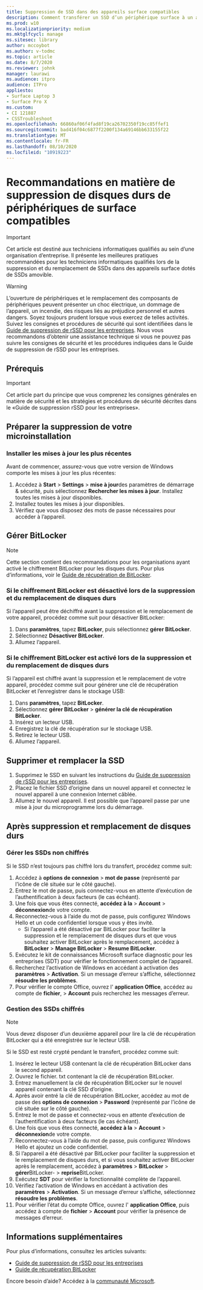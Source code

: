 ```yaml
---
title: Suppression de SSD dans des appareils surface compatibles
description: Comment transférer un SSD d’un périphérique surface à un autre.
ms.prod: w10
ms.localizationpriority: medium
ms.mktglfcycl: manage
ms.sitesec: library
author: mccoybot
ms.author: v-todmc
ms.topic: article
ms.date: 8/7/2020
ms.reviewer: johnk
manager: laurawi
ms.audience: itpro
audience: ITPro
appliesto:
- Surface Laptop 3
- Surface Pro X
ms.custom:
- CI 121887
- CSSTroubleshoot
ms.openlocfilehash: 66860af06f4fad8f19ca26702350f19cc85ffef1
ms.sourcegitcommit: bad416f04c6877f2200f134a69146bb633155f22
ms.translationtype: MT
ms.contentlocale: fr-FR
ms.lasthandoff: 08/10/2020
ms.locfileid: "10919223"
---
```

# Recommandations en matière de suppression de disques durs de périphériques de surface compatibles

> [!IMPORTANT]
> Cet article est destiné aux techniciens informatiques qualifiés au sein d’une organisation d’entreprise. Il présente les meilleures pratiques recommandées pour les techniciens informatiques qualifiés lors de la suppression et du remplacement de SSDs dans des appareils surface dotés de SSDs amovible. 

> [!WARNING]
> L’ouverture de périphériques et le remplacement des composants de périphériques peuvent présenter un choc électrique, un dommage de l’appareil, un incendie, des risques liés au préjudice personnel et autres dangers.  Soyez toujours prudent lorsque vous exercez de telles activités. Suivez les consignes et procédures de sécurité qui sont identifiées dans le [Guide de suppression de rSSD pour les entreprises](https://www.microsoft.com/download/100440). Nous vous recommandons d’obtenir une assistance technique si vous ne pouvez pas suivre les consignes de sécurité et les procédures indiquées dans le Guide de suppression de rSSD pour les entreprises.

## Prérequis

> [!IMPORTANT]
> Cet article part du principe que vous comprenez les consignes générales en matière de sécurité et les stratégies et procédures de sécurité décrites dans le «Guide de suppression rSSD pour les entreprises».

## Préparer la suppression de votre microinstallation 

### Installer les mises à jour les plus récentes 

Avant de commencer, assurez-vous que votre version de Windows comporte les mises à jour les plus récentes:

1.  Accédez à **Start**  >  **Settings**  >  **mise à jour**des paramètres de démarrage & sécurité, puis sélectionnez **Rechercher les mises à jour**. Installez toutes les mises à jour disponibles. 
2. Installez toutes les mises à jour disponibles.
3. Vérifiez que vous disposez des mots de passe nécessaires pour accéder à l’appareil.  
 
## Gérer BitLocker 

> [!NOTE]
> Cette section contient des recommandations pour les organisations ayant activé le chiffrement BitLocker pour les disques durs. Pour plus d’informations, voir le [Guide de récupération de BitLocker](https://docs.microsoft.com/windows/security/information-protection/bitlocker/bitlocker-recovery-guide-plan). 

### Si le chiffrement BitLocker est désactivé lors de la suppression et du remplacement de disques durs

Si l’appareil peut être déchiffré avant la suppression et le remplacement de votre appareil, procédez comme suit pour désactiver BitLocker:

1.  Dans **paramètres**, tapez **BitLocker**, puis sélectionnez **gérer BitLocker**. 
2.  Sélectionnez **Désactiver BitLocker**. 
3.  Allumez l’appareil. 

### Si le chiffrement BitLocker est activé lors de la suppression et du remplacement de disques durs

Si l’appareil est chiffré avant la suppression et le remplacement de votre appareil, procédez comme suit pour générer une clé de récupération BitLocker et l’enregistrer dans le stockage USB:

1.  Dans **paramètres**, tapez **BitLocker**.
2. Sélectionnez **gérer BitLocker**  > **générer la clé de récupération BitLocker**.
2.  Insérez un lecteur USB. 
3.  Enregistrez la clé de récupération sur le stockage USB.  
4.  Retirez le lecteur USB.  
5.  Allumez l’appareil. 

## Supprimer et remplacer la SSD 

1.  Supprimez le SSD en suivant les instructions du [Guide de suppression de rSSD pour les entreprises](https://www.microsoft.com/download/100440). 
2. Placez le fichier SSD d’origine dans un nouvel appareil et connectez le nouvel appareil à une connexion Internet câblée.
2.  Allumez le nouvel appareil. Il est possible que l’appareil passe par une mise à jour du microprogramme lors du démarrage.  
 
## Après suppression et remplacement de disques durs

### Gérer les SSDs non chiffrés 

Si le SSD n’est toujours pas chiffré lors du transfert, procédez comme suit: 

1.  Accédez à **options de connexion**  >  **mot de passe** (représenté par l’icône de clé située sur le côté gauche).  
2.  Entrez le mot de passe, puis connectez-vous en attente d’exécution de l’authentification à deux facteurs (le cas échéant).
3.  Une fois que vous êtes connecté, **accédez à la**  >  **Account**  >  **déconnexion**de votre compte.  
4.  Reconnectez-vous à l’aide du mot de passe, puis configurez Windows Hello et un code confidentiel lorsque vous y êtes invité. 
    - Si l’appareil a été désactivé par BitLocker pour faciliter la suppression et le remplacement de disques durs et que vous souhaitez activer BitLocker après le remplacement, accédez à **BitLocker**  >  **Manage BitLocker**  >  **Resume BitLocker**.  
6.  Exécutez le kit de connaissances Microsoft surface diagnostic pour les entreprises (SDT) pour vérifier le fonctionnement complet de l’appareil.  
7.  Recherchez l’activation de Windows en accédant à activation des **paramètres**  >  **Activation**.  Si un message d’erreur s’affiche, sélectionnez **résoudre les problèmes**. 
8.  Pour vérifier le compte Office, ouvrez l' **application Office**, accédez au compte de **fichier**,  >  **Account** puis recherchez les messages d’erreur.  

### Gestion des SSDs chiffrés 

> [!NOTE]
> Vous devez disposer d’un deuxième appareil pour lire la clé de récupération BitLocker qui a été enregistrée sur le lecteur USB. 

Si le SSD est resté crypté pendant le transfert, procédez comme suit:

1.  Insérez le lecteur USB contenant la clé de récupération BitLocker dans le second appareil. 
2.  Ouvrez le fichier. txt contenant la clé de récupération BitLocker. 
3.  Entrez manuellement la clé de récupération BitLocker sur le nouvel appareil contenant la clé SSD d’origine.  
4.  Après avoir entré la clé de récupération BitLocker, accédez au mot de passe des **options de connexion**  >  **Password** (représenté par l’icône de clé située sur le côté gauche).  
5.  Entrez le mot de passe et connectez-vous en attente d’exécution de l’authentification à deux facteurs (le cas échéant).
6.  Une fois que vous êtes connecté, **accédez à la**  >  **Account**  >  **déconnexion**de votre compte.  
7.  Reconnectez-vous à l’aide du mot de passe, puis configurez Windows Hello et ajoutez un code confidentiel. 
8.  Si l’appareil a été désactivé par BitLocker pour faciliter la suppression et le remplacement de disques durs, et si vous souhaitez activer BitLocker après le remplacement, accédez à **paramètres**  >  **BitLocker**  >  **gérer**BitLocker-  >  **reprise**BitLocker.  
9.  Exécutez **SDT** pour vérifier la fonctionnalité complète de l’appareil.  
10. Vérifiez l’activation de Windows en accédant à activation des **paramètres**  >  **Activation**.  Si un message d’erreur s’affiche, sélectionnez **résoudre les problèmes**.
11. Pour vérifier l’état du compte Office, ouvrez l' **application Office**, puis accédez à compte de **fichier**  >  **Account** pour vérifier la présence de messages d’erreur.

## Informations supplémentaires 

Pour plus d’informations, consultez les articles suivants:

- [Guide de suppression de rSSD pour les entreprises](https://www.microsoft.com/download/100440)
- [Guide de récupération BitLocker](https://docs.microsoft.com/windows/security/information-protection/bitlocker/bitlocker-recovery-guide-plan)

Encore besoin d’aide? Accédez à la [communauté Microsoft](https://answers.microsoft.com/).
